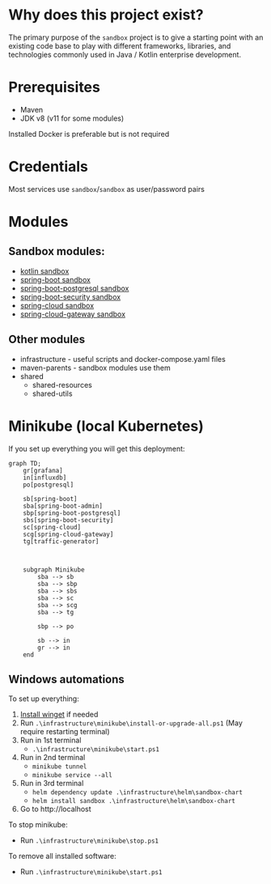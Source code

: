 # Why does this project exist?

The primary purpose of the `sandbox` project is to give a starting point with an existing code base to play with
different frameworks, libraries, and technologies commonly used in Java / Kotlin enterprise development.

# Prerequisites

* Maven
* JDK v8 (v11 for some modules)

Installed Docker is preferable but is not required

# Credentials

Most services use `sandbox`/`sandbox` as user/password pairs

# Modules

## Sandbox modules:

* [kotlin sandbox](sandboxes/kotlin)
* [spring-boot sandbox](sandboxes/spring-boot)
* [spring-boot-postgresql sandbox](sandboxes/spring-boot-postgresql)
* [spring-boot-security sandbox](sandboxes/spring-boot-security)
* [spring-cloud sandbox](sandboxes/spring-cloud)
* [spring-cloud-gateway sandbox](sandboxes/spring-cloud-gateway)

## Other modules

* infrastructure - useful scripts and docker-compose.yaml files
* maven-parents - sandbox modules use them
* shared
    * shared-resources
    * shared-utils

# Minikube (local Kubernetes)

If you set up everything you will get this deployment:

```mermaid
graph TD;
    gr[grafana]
    in[influxdb]
    po[postgresql]
    
    sb[spring-boot]
    sba[spring-boot-admin]
    sbp[spring-boot-postgresql]
    sbs[spring-boot-security]
    sc[spring-cloud]
    scg[spring-cloud-gateway]
    tg[traffic-generator]
    
    
    
    subgraph Minikube
        sba --> sb
        sba --> sbp
        sba --> sbs
        sba --> sc
        sba --> scg
        sba --> tg
        
        sbp --> po
        
        sb --> in
        gr --> in
    end
```

## Windows automations

To set up everything:

1. [Install winget](https://docs.microsoft.com/en-us/windows/package-manager/winget/) if needed
2. Run `.\infrastructure\minikube\install-or-upgrade-all.ps1` (May require restarting terminal)
3. Run in 1st terminal
    * `.\infrastructure\minikube\start.ps1`
4. Run in 2nd terminal
    * `minikube tunnel`
    * `minikube service --all`
5. Run in 3rd terminal
    * `helm dependency update .\infrastructure\helm\sandbox-chart`
    * `helm install sandbox .\infrastructure\helm\sandbox-chart`
6. Go to http://localhost

To stop minikube:

* Run `.\infrastructure\minikube\stop.ps1`

To remove all installed software:
* Run `.\infrastructure\minikube\start.ps1`